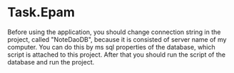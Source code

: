 # Task.Epam
Before using the application, you should change connection string in the project, called "NoteDaoDB", because it is consisted of server name of my computer. You can do this by ms sql properties of the database, which script is attached to this project. After that you should run the script of the database and run the project. 

